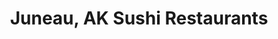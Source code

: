 ---
layout: city
title: Juneau, AK Sushi Restaurants
permalink: /alaska/juneau/
stateAbbr: AK
stateName: Alaska
cityName: Juneau
---
